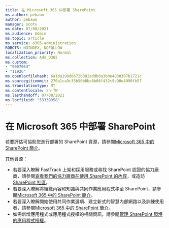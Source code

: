 ```yaml
---
title: 在 Microsoft 365 中部署 SharePoint
ms.author: pebaum
author: pebaum
manager: scotv
ms.date: 07/08/2021
ms.audience: Admin
ms.topic: article
ms.service: o365-administration
ROBOTS: NOINDEX, NOFOLLOW
localization_priority: Normal
ms.collection: Adm_O365
ms.custom:
- "9007063"
- "11926"
ms.openlocfilehash: 6a1da198d8672b382eddb0a3b0e4830307b1721c
ms.sourcegitcommit: 270a1ca9c35b50b8be6b06f432c9c90e4090fb57
ms.translationtype: MT
ms.contentlocale: zh-TW
ms.lasthandoff: 07/08/2021
ms.locfileid: "53339958"
---
```

# <a name="deploy-sharepoint-in-microsoft-365"></a>在 Microsoft 365 中部署 SharePoint

若要評估可協助您進行部署的 SharePoint 資源，請參閱[Microsoft 365 中的 SharePoint 簡介](/sharepoint/introduction)。 

其他資源： 

- 若要深入瞭解 FastTrack 上架和採用服務或尋找 SharePoint 認證的協力廠商，請參閱[查看我們的協力廠商在使用 SharePoint 的內容](/microsoft-365/sharepoint/sharepoint-partners-sharepoint-support)，或造訪[SharePoint 社區](https://techcommunity.microsoft.com/t5/sharepoint/ct-p/SharePoint)。 
- 若要深入瞭解將組織內容和知識與共同作業應用程式移至 SharePoint，請參閱[Microsoft 365 中的 SharePoint 簡介](/sharepoint/introduction#migration)。 
- 若要深入瞭解開始使用共同作業選項、建立新式的智慧內部網路以及訓練使用者，請參閱[Microsoft 365 中的 SharePoint 簡介](/sharepoint/introduction#collaboration)。 
- 如需新增應用程式或應用程式授權的相關資訊，請參閱[管理 SharePoint 環境的應用程式授權](/sharepoint/manage-app-licenses)。 


